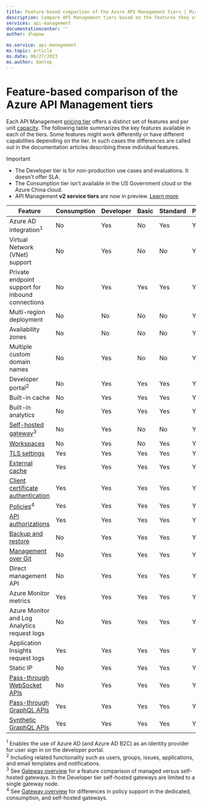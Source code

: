 ```yaml
---
title: Feature-based comparison of the Azure API Management tiers | Microsoft Docs
description: Compare API Management tiers based on the features they offer. See a table that summarizes the key features available in each pricing tier.
services: api-management
documentationcenter: ''
author: dlepow

ms.service: api-management
ms.topic: article
ms.date: 06/27/2023
ms.author: danlep
---
```


# Feature-based comparison of the Azure API Management tiers

Each API Management [pricing tier](https://aka.ms/apimpricing) offers a distinct set of features and per unit [capacity](api-management-capacity.md). The following table summarizes the key features available in each of the tiers. Some features might work differently or have different capabilities depending on the tier. In such cases the differences are called out in the documentation articles describing these individual features.

> [!IMPORTANT]
> * The Developer tier is for non-production use cases and evaluations. It doesn't offer SLA.
> * The Consumption tier isn't available in the US Government cloud or the Azure China cloud. 
> * API Management **v2 service tiers** are now in preview. [Learn more](v2-service-tiers-overview.md).

| Feature                                                                                      | Consumption | Developer | Basic | Standard | Premium |
| -------------------------------------------------------------------------------------------- | ----------- | --------- | ----- | -------- | ------- |
| Azure AD integration<sup>1</sup>                                                             | No          | Yes       | No    | Yes      | Yes     |
| Virtual Network (VNet) support                                                               | No          | Yes       | No    | No       | Yes     |
| Private endpoint support for inbound connections                                                               | No          | Yes       | Yes    | Yes       | Yes     |
| Multi-region deployment                                                                      | No          | No        | No    | No       | Yes     |
| Availability zones                                                                           | No          | No        | No    | No       | Yes     |
| Multiple custom domain names                                                                 | No          | Yes        | No    | No       | Yes     |
| Developer portal<sup>2</sup>                                                                 | No          | Yes       | Yes   | Yes      | Yes     |
| Built-in cache                                                                               | No          | Yes       | Yes   | Yes      | Yes     |
| Built-in analytics                                                                           | No          | Yes       | Yes   | Yes      | Yes     |
| [Self-hosted gateway](self-hosted-gateway-overview.md)<sup>3</sup>                           | No          | Yes       | No    | No       | Yes     |
| [Workspaces](workspaces-overview.md)                                                         | No          | Yes       | No    | Yes      | Yes     |
| [TLS settings](api-management-howto-manage-protocols-ciphers.md)                             | Yes         | Yes       | Yes   | Yes      | Yes     |
| [External cache](./api-management-howto-cache-external.md)                                                    | Yes         | Yes       | Yes   | Yes      | Yes     |
| [Client certificate authentication](api-management-howto-mutual-certificates-for-clients.md) | Yes         | Yes       | Yes   | Yes      | Yes     |
| [Policies](api-management-howto-policies.md)<sup>4</sup> | Yes         | Yes       | Yes   | Yes      | Yes     |
| [API authorizations](authorizations-overview.md)  | Yes         | Yes       | Yes   | Yes      | Yes     | 
| [Backup and restore](api-management-howto-disaster-recovery-backup-restore.md)               | No          | Yes       | Yes   | Yes      | Yes     |
| [Management over Git](api-management-configuration-repository-git.md)                        | No          | Yes       | Yes   | Yes      | Yes     |
| Direct management API                                                                        | No          | Yes       | Yes   | Yes      | Yes     |
| Azure Monitor metrics                                                               | Yes          | Yes       | Yes   | Yes      | Yes     |
| Azure Monitor and Log Analytics request logs                                                              | No          | Yes       | Yes   | Yes      | Yes     |
| Application Insights request logs                                                               | Yes          | Yes       | Yes   | Yes      | Yes     |
| Static IP                                                                                    | No          | Yes       | Yes   | Yes      | Yes     |
| [Pass-through WebSocket APIs](websocket-api.md)                                                                                    | No          | Yes       | Yes   | Yes      | Yes     |
| [Pass-through GraphQL APIs](graphql-apis-overview.md)                                                                               | Yes          | Yes       | Yes   | Yes      | Yes     |
| [Synthetic GraphQL APIs](graphql-apis-overview.md)                                            | Yes           | Yes       | Yes   | Yes      | Yes     |

<sup>1</sup> Enables the use of Azure AD (and Azure AD B2C) as an identity provider for user sign in on the developer portal.<br/>
<sup>2</sup> Including related functionality such as users, groups, issues, applications, and email templates and notifications.<br/>
<sup>3</sup> See [Gateway overview](api-management-gateways-overview.md#feature-comparison-managed-versus-self-hosted-gateways) for a feature comparison of managed versus self-hosted gateways. In the Developer tier self-hosted gateways are limited to a single gateway node. <br/>
<sup>4</sup> See [Gateway overview](api-management-gateways-overview.md#policies) for differences in policy support in the dedicated, consumption, and self-hosted gateways. <br/>
